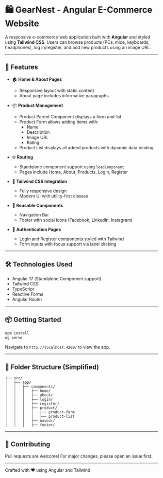 # 🛍️ GearNest - Angular E-Commerce Website

A responsive e-commerce web application built with **Angular** and styled using **Tailwind CSS**. Users can browse products (PCs, mice, keyboards, headphones), log in/register, and add new products using an image URL.

---

## 🚀 Features

- 🏠 **Home & About Pages**  
  - Responsive layout with static content
  - About page includes informative paragraphs

- 📦 **Product Management**  
  - Product Parent Component displays a form and list
  - Product Form allows adding items with:
    - Name
    - Description
    - Image URL
    - Rating
  - Product List displays all added products with dynamic data binding

- 🌐 **Routing**
  - Standalone component support using `loadComponent`
  - Pages include Home, About, Products, Login, Register

- 🌈 **Tailwind CSS Integration**
  - Fully responsive design
  - Modern UI with utility-first classes

- 📄 **Reusable Components**
  - Navigation Bar
  - Footer with social icons (Facebook, LinkedIn, Instagram)

- 🔐 **Authentication Pages**  
  - Login and Register components styled with Tailwind
  - Form inputs with focus support via label clicking

---

## 🛠️ Technologies Used

- Angular 17 (Standalone Component support)
- Tailwind CSS
- TypeScript
- Reactive Forms
- Angular Router

---

## 📦 Getting Started

```bash
npm install
ng serve
```

Navigate to `http://localhost:4200/` to view the app.

---

## 📁 Folder Structure (Simplified)

```
├── src/
│   ├── app/
│   │   ├── components/
│   │   │   ├── home/
│   │   │   ├── about/
│   │   │   ├── login/
│   │   │   ├── register/
│   │   │   ├── product/
│   │   │   │   ├── product-form
│   │   │   │   ├── product-list
│   │   │   ├── navbar/
│   │   │   ├── footer/
```

---

## 🙌 Contributing

Pull requests are welcome! For major changes, please open an issue first.

---

Crafted with ❤️ using Angular and Tailwind.
